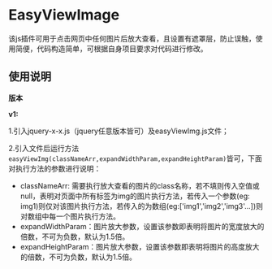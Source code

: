 # EasyViewImage  

  该js插件可用于点击网页中任何图片后放大查看，且设置有遮罩层，防止误触，使用简便，代码构造简单，可根据自身项目要求对代码进行修改。  
## 使用说明  

**版本**  

**v1:**  

1.引入jquery-x-x.js（jquery任意版本皆可）及easyViewImg.js文件；  

2.引入文件后运行方法```easyViewImg(classNameArr,expandWidthParam,expandHeightParam)```皆可，下面对执行方法的参数进行说明：  
  - classNameArr: 需要执行放大查看的图片的class名称，若不填则传入空值或null，表明对页面中所有标签为img的图片执行方法，若传入一个参数(eg: img1)则仅对该图片执行方法，若传入的为数组(eg:['img1','img2','img3'...])则对数组中每一个图片执行方法。
  - expandWidthParam：图片放大参数，设置该参数即表明将图片的宽度放大的倍数，不可为负数，默认为1.5倍。
  - expandHeightParam：图片放大参数，设置该参数即表明将图片的高度放大的倍数，不可为负数，默认为1.5倍。

